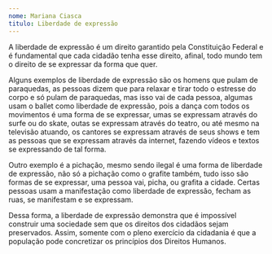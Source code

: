 ```yaml
---
nome: Mariana Ciasca
titulo: Liberdade de expressão
---
```


A liberdade de expressão é um direito garantido pela Constituição Federal e é fundamental que cada cidadão tenha esse direito, afinal, todo mundo tem o direito de se expressar da forma que quer.

Alguns exemplos de liberdade de expressão são os homens que pulam de paraquedas, as pessoas dizem que para relaxar e tirar todo o estresse do corpo e só pulam de paraquedas, mas isso vai de cada pessoa, algumas usam o ballet como liberdade de expressão, pois a dança com todos os movimentos é uma forma de se expressar,  umas se expressam através do surfe ou do skate, outas se expressam através do teatro, ou até mesmo na televisão atuando, os cantores se expressam através de seus shows e tem as pessoas que se expressam através da internet, fazendo vídeos e textos se expressando de tal forma.

Outro exemplo é a pichação, mesmo sendo ilegal é uma forma de liberdade de expressão, não só a pichação como o grafite também, tudo isso são formas de se expressar, uma pessoa vai, picha, ou grafita a cidade. Certas pessoas usam a manifestação como liberdade de expressão, fecham as ruas, se manifestam e se expressam.

Dessa forma, a liberdade de expressão demonstra que é impossível construir uma sociedade sem que os direitos dos cidadãos sejam preservados. Assim, somente com o pleno exercício da cidadania é que a população pode concretizar os princípios dos Direitos Humanos.



